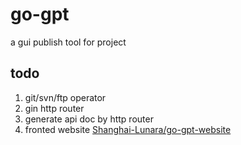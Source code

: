 # go-gpt
a gui publish tool for project

## todo
1. git/svn/ftp operator
2. gin http router
3. generate api doc by http router
4. fronted website [Shanghai-Lunara/go-gpt-website](https://github.com/Shanghai-Lunara/go-gpt-website)